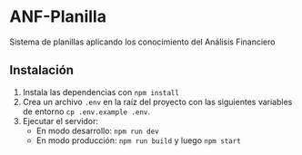 # ANF-Planilla
Sistema de planillas aplicando los conocimiento del Análisis Financiero

## Instalación

1. Instala las dependencias con `npm install`
2. Crea un archivo `.env` en la raíz del proyecto con las siguientes variables de entorno `cp .env.example .env`.
3. Ejecutar el servidor:
	- En modo desarrollo: `npm run dev`
	- En modo producción: `npm run build` y luego `npm start`							
